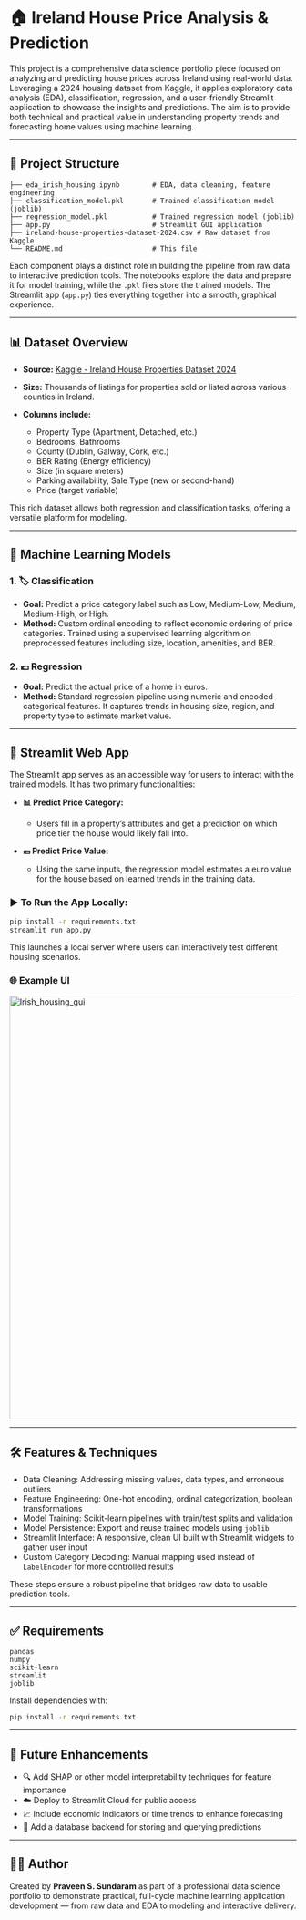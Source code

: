 # 🏠 Ireland House Price Analysis & Prediction

This project is a comprehensive data science portfolio piece focused on analyzing and predicting house prices across Ireland using real-world data. Leveraging a 2024 housing dataset from Kaggle, it applies exploratory data analysis (EDA), classification, regression, and a user-friendly Streamlit application to showcase the insights and predictions. The aim is to provide both technical and practical value in understanding property trends and forecasting home values using machine learning.

---

## 📁 Project Structure

```
├── eda_irish_housing.ipynb        # EDA, data cleaning, feature engineering
├── classification_model.pkl       # Trained classification model (joblib)
├── regression_model.pkl           # Trained regression model (joblib)
├── app.py                         # Streamlit GUI application
├── ireland-house-properties-dataset-2024.csv # Raw dataset from Kaggle
└── README.md                      # This file
```

Each component plays a distinct role in building the pipeline from raw data to interactive prediction tools. The notebooks explore the data and prepare it for model training, while the `.pkl` files store the trained models. The Streamlit app (`app.py`) ties everything together into a smooth, graphical experience.

---

## 📊 Dataset Overview

* **Source:** [Kaggle - Ireland House Properties Dataset 2024](https://www.kaggle.com/datasets/adnankhalid007/ireland-house-properties-dataset-2024)
* **Size:** Thousands of listings for properties sold or listed across various counties in Ireland.
* **Columns include:**

  * Property Type (Apartment, Detached, etc.)
  * Bedrooms, Bathrooms
  * County (Dublin, Galway, Cork, etc.)
  * BER Rating (Energy efficiency)
  * Size (in square meters)
  * Parking availability, Sale Type (new or second-hand)
  * Price (target variable)

This rich dataset allows both regression and classification tasks, offering a versatile platform for modeling.

---

## 🧠 Machine Learning Models

### 1. 🏷️ Classification

* **Goal:** Predict a price category label such as Low, Medium-Low, Medium, Medium-High, or High.
* **Method:** Custom ordinal encoding to reflect economic ordering of price categories. Trained using a supervised learning algorithm on preprocessed features including size, location, amenities, and BER.

### 2. 💶 Regression

* **Goal:** Predict the actual price of a home in euros.
* **Method:** Standard regression pipeline using numeric and encoded categorical features. It captures trends in housing size, region, and property type to estimate market value.

---

## 🚀 Streamlit Web App

The Streamlit app serves as an accessible way for users to interact with the trained models. It has two primary functionalities:

* **📊 Predict Price Category:**

  * Users fill in a property’s attributes and get a prediction on which price tier the house would likely fall into.

* **💶 Predict Price Value:**

  * Using the same inputs, the regression model estimates a euro value for the house based on learned trends in the training data.

### ▶️ To Run the App Locally:

```bash
pip install -r requirements.txt
streamlit run app.py
```

This launches a local server where users can interactively test different housing scenarios.

### 🌐 Example UI

<img width="743" alt="Irish_housing_gui" src="https://github.com/user-attachments/assets/aab310f2-1b9c-4021-89fb-041f25a99378" />

---

## 🛠️ Features & Techniques

* Data Cleaning: Addressing missing values, data types, and erroneous outliers
* Feature Engineering: One-hot encoding, ordinal categorization, boolean transformations
* Model Training: Scikit-learn pipelines with train/test splits and validation
* Model Persistence: Export and reuse trained models using `joblib`
* Streamlit Interface: A responsive, clean UI built with Streamlit widgets to gather user input
* Custom Category Decoding: Manual mapping used instead of `LabelEncoder` for more controlled results

These steps ensure a robust pipeline that bridges raw data to usable prediction tools.

---

## ✅ Requirements

```
pandas
numpy
scikit-learn
streamlit
joblib
```

Install dependencies with:

```bash
pip install -r requirements.txt
```

---

## 📌 Future Enhancements

* 🔍 Add SHAP or other model interpretability techniques for feature importance
* ☁️ Deploy to Streamlit Cloud for public access
* 📈 Include economic indicators or time trends to enhance forecasting
* 💾 Add a database backend for storing and querying predictions

---

## 🙋‍♂️ Author

Created by **Praveen S. Sundaram** as part of a professional data science portfolio to demonstrate practical, full-cycle machine learning application development — from raw data and EDA to modeling and interactive delivery.
